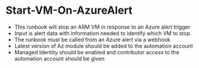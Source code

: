 # Start-VM-On-AzureAlert
- This runbook will stop an ARM VM in response to an Azure alert trigger 
- Input is alert data with information needed to identify which VM to stop.  
- The runbook must be called from an Azure alert via a webhook  
- Latest version of Az module should be added to the automation account  
- Managed Identity should be enabled and contributor access to the automation account should be given
